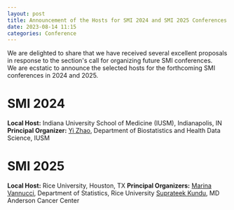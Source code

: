```yaml
---
layout: post
title: Announcement of the Hosts for SMI 2024 and SMI 2025 Conferences
date: 2023-08-14 11:15 
categories: Conference
---
```

We are delighted to share that we have received several excellent proposals in response to the section's call for organizing future SMI conferences.  
We are ecstatic to announce the selected hosts for the forthcoming SMI conferences in 2024 and 2025.

SMI 2024
==================
<b>Local Host:</b> Indiana University School of Medicine (IUSM), Indianapolis, IN 
<b>Principal Organizer:</b> [Yi Zhao](https://medicine.iu.edu/faculty/44484/zhao-yi), Department of Biostatistics and Health Data Science, IUSM 


SMI 2025
==================
<b>Local Host:</b> Rice University, Houston, TX 
<b>Principal Organizers:</b> [Marina Vannucci](https://profiles.rice.edu/faculty/marina-vannucci), Department of Statistics, Rice University 
                             [Suprateek Kundu](https://faculty.mdanderson.org/profiles/suprateek_kundu.html),  MD Anderson Cancer Center